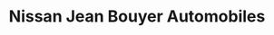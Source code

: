 ---
title: "Nissan Jean Bouyer Automobiles"
url: /reze/nissan-jean-bouyer-automobiles/
shop: voiture
---